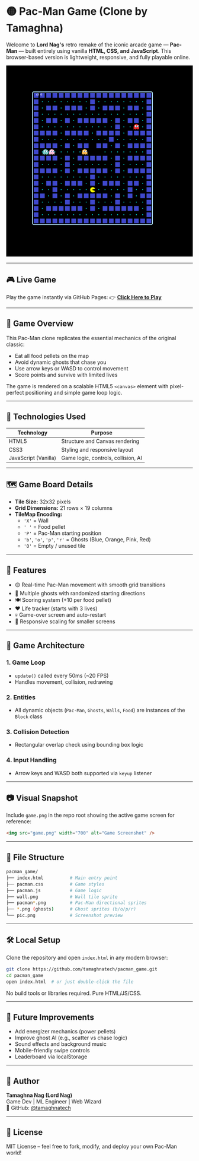 # 🟡 Pac-Man Game (Clone by Tamaghna)

Welcome to **Lord Nag's** retro remake of the iconic arcade game — **Pac-Man** — built entirely using vanilla **HTML, CSS, and JavaScript**. This browser-based version is lightweight, responsive, and fully playable online.

![Game Preview](game.png)

---

## 🎮 Live Game
Play the game instantly via GitHub Pages:
👉 **[Click Here to Play](https://pacman.tamaghnatech.in/)**

---

## 📌 Game Overview
This Pac-Man clone replicates the essential mechanics of the original classic:
- Eat all food pellets on the map
- Avoid dynamic ghosts that chase you
- Use arrow keys or WASD to control movement
- Score points and survive with limited lives

The game is rendered on a scalable HTML5 `<canvas>` element with pixel-perfect positioning and simple game loop logic.

---

## 🧱 Technologies Used
| Technology | Purpose |
|------------|---------|
| HTML5 | Structure and Canvas rendering |
| CSS3 | Styling and responsive layout |
| JavaScript (Vanilla) | Game logic, controls, collision, AI |

---

## 🗺️ Game Board Details
- **Tile Size:** 32x32 pixels
- **Grid Dimensions:** 21 rows × 19 columns
- **TileMap Encoding:**
  - `'X'` = Wall
  - `' '` = Food pellet
  - `'P'` = Pac-Man starting position
  - `'b'`, `'o'`, `'p'`, `'r'` = Ghosts (Blue, Orange, Pink, Red)
  - `'O'` = Empty / unused tile

---

## 🚀 Features
- 🟡 Real-time Pac-Man movement with smooth grid transitions
- 👻 Multiple ghosts with randomized starting directions
- 🍽️ Scoring system (+10 per food pellet)
- ❤️ Life tracker (starts with 3 lives)
- 💀 Game-over screen and auto-restart
- 📏 Responsive scaling for smaller screens

---

## 🧠 Game Architecture

### 1. **Game Loop**
- `update()` called every 50ms (~20 FPS)
- Handles movement, collision, redrawing

### 2. **Entities**
- All dynamic objects (`Pac-Man`, `Ghosts`, `Walls`, `Food`) are instances of the `Block` class

### 3. **Collision Detection**
- Rectangular overlap check using bounding box logic

### 4. **Input Handling**
- Arrow keys and WASD both supported via `keyup` listener

---

## 📷 Visual Snapshot
Include `game.png` in the repo root showing the active game screen for reference:

```html
<img src="game.png" width="700" alt="Game Screenshot" />
```

---

## 📁 File Structure
```bash
pacman_game/
├── index.html          # Main entry point
├── pacman.css          # Game styles
├── pacman.js           # Game logic
├── wall.png            # Wall tile sprite
├── pacman*.png         # Pac-Man directional sprites
├── *.png (ghosts)      # Ghost sprites (b/o/p/r)
└── pic.png             # Screenshot preview
```

---

## 🛠️ Local Setup
Clone the repository and open `index.html` in any modern browser:
```bash
git clone https://github.com/tamaghnatech/pacman_game.git
cd pacman_game
open index.html  # or just double-click the file
```

No build tools or libraries required. Pure HTML/JS/CSS.

---

## 🔮 Future Improvements
- Add energizer mechanics (power pellets)
- Improve ghost AI (e.g., scatter vs chase logic)
- Sound effects and background music
- Mobile-friendly swipe controls
- Leaderboard via localStorage

---

## 👑 Author
**Tamaghna Nag (Lord Nag)**  
Game Dev | ML Engineer | Web Wizard  
🔗 GitHub: [@tamaghnatech](https://github.com/tamaghnatech)

---

## 📜 License
MIT License – feel free to fork, modify, and deploy your own Pac-Man world!
